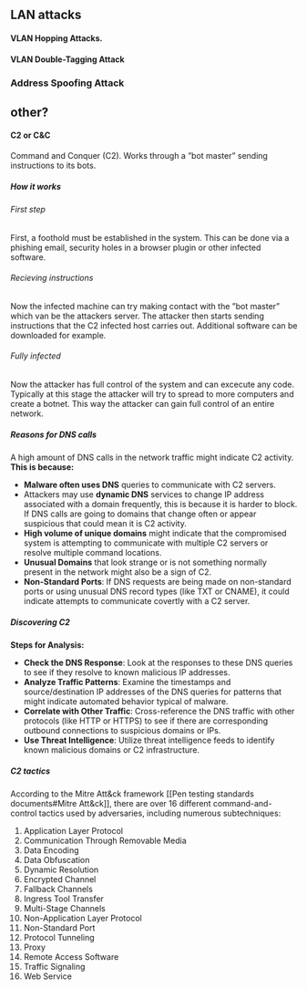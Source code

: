 ## LAN attacks
#### VLAN Hopping Attacks.

#### VLAN Double-Tagging Attack

### Address Spoofing Attack

## other?

#### C2 or C&C
Command and Conquer (C2). Works through a ”bot master” sending instructions to its bots.
##### How it works
###### First step
First, a foothold must be established in the system. This can be done via a phishing email, security holes in a browser plugin or other infected software.

###### Recieving instructions

Now the infected machine can try making contact with the ”bot master” which van be the attackers server. The attacker then starts sending instructions that the C2 infected host carries out. Additional software can be downloaded for example.

###### Fully infected
Now the attacker has full control of the system and can excecute any code. Typically at this stage the attacker will try to spread to more computers and create a botnet. This way the attacker can gain full control of an entire network.
##### Reasons for DNS calls
A high amount of DNS calls in the network traffic might indicate C2 activity.
**This is because:**

- **Malware often uses DNS** queries to communicate with C2 servers.
- Attackers may use **dynamic DNS** services to change IP address associated with a domain frequently, this is because it is harder to block. If DNS calls are going to domains that change often or appear suspicious that could mean it is C2 activity.
- **High volume of unique domains** might indicate that the compromised system is attempting to communicate with multiple C2 servers or resolve multiple command locations.
- **Unusual Domains** that look strange or is not something normally present in the network might also be a sign of C2.
- **Non-Standard Ports**: If DNS requests are being made on non-standard ports or using unusual DNS record types (like TXT or CNAME), it could indicate attempts to communicate covertly with a C2 server.

##### Discovering C2

 **Steps for Analysis:**

- **Check the DNS Response**: Look at the responses to these DNS queries to see if they resolve to known malicious IP addresses.
- **Analyze Traffic Patterns**: Examine the timestamps and source/destination IP addresses of the DNS queries for patterns that might indicate automated behavior typical of malware.
- **Correlate with Other Traffic**: Cross-reference the DNS traffic with other protocols (like HTTP or HTTPS) to see if there are corresponding outbound connections to suspicious domains or IPs.
- **Use Threat Intelligence**: Utilize threat intelligence feeds to identify known malicious domains or C2 infrastructure.

##### C2 tactics

According to the Mitre Att&ck framework [[Pen testing standards documents#Mitre Att&ck]], there are over 16 different command-and-control tactics used by adversaries, including numerous subtechniques:

1. Application Layer Protocol
2. Communication Through Removable Media
3. Data Encoding
4. Data Obfuscation
5. Dynamic Resolution
6. Encrypted Channel
7. Fallback Channels
8. Ingress Tool Transfer
9. Multi-Stage Channels
10. Non-Application Layer Protocol
11. Non-Standard Port
12. Protocol Tunneling
13. Proxy
14. Remote Access Software
15. Traffic Signaling
16. Web Service